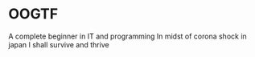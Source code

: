 # OOGTF
A complete beginner in IT and programming
In midst of corona shock in japan
I shall survive and thrive
